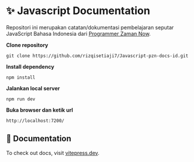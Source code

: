 # :sparkles: Javascript Documentation

 Repositori ini merupakan catatan/dokumentasi pembelajaran seputar JavaScript Bahasa Indonesia dari [Programmer Zaman Now](https://www.programmerzamannow.com/).

**Clone repository**
```
git clone https://github.com/rizqisetiaji7/Javascript-pzn-docs-id.git
```

**Install dependency**
```
npm install
```

**Jalankan local server**
```
npm run dev
```

**Buka browser dan ketik url**
```
http://localhost:7200/
```

## :memo: Documentation
To check out docs, visit [vitepress.dev](https://vitepress.dev/).